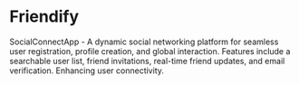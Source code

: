 # Friendify
SocialConnectApp - A dynamic social networking platform for seamless user registration, profile creation, and global interaction. Features include a searchable user list, friend invitations, real-time friend updates, and email verification. Enhancing user connectivity.
